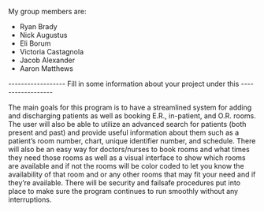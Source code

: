 My group members are:
- Ryan Brady
- Nick Augustus
- Eli Borum
- Victoria Castagnola
- Jacob Alexander
- Aaron Matthews


------------------ Fill in some information about your project under this ------------------

The main goals for this program is to have a streamlined system for adding and discharging patients as well as 
booking E.R., in-patient, and O.R. rooms. The user will also be able to utilize an advanced search for patients 
(both present and past) and provide useful information about them such as a patient’s room number, chart, unique 
identifier number, and schedule. There will also be an easy way for doctors/nurses to book rooms and what times 
they need those rooms as well as a visual interface to show which rooms are available and if not the rooms will 
be color coded to let you know the availability of that room and or any other rooms that may fit your need and 
if they’re available. There will be security and failsafe procedures put into place to make sure the program 
continues to run smoothly without any interruptions.

